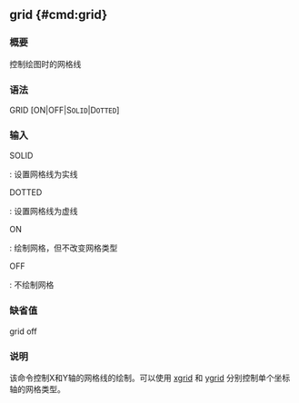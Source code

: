 ## grid {#cmd:grid}

### 概要

控制绘图时的网格线

### 语法

GRID \[ON|OFF|S`OLID`|D`OTTED`\]

### 输入

SOLID

:   设置网格线为实线

DOTTED

:   设置网格线为虚线

ON

:   绘制网格，但不改变网格类型

OFF

:   不绘制网格

### 缺省值

grid off

### 说明

该命令控制X和Y轴的网格线的绘制。可以使用 [xgrid](/commands/xgrid.md)
和 [ygrid](/commands/ygrid.md) 分别控制单个坐标轴的网格类型。
